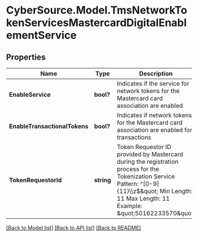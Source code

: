 # CyberSource.Model.TmsNetworkTokenServicesMastercardDigitalEnablementService
## Properties

Name | Type | Description | Notes
------------ | ------------- | ------------- | -------------
**EnableService** | **bool?** | Indicates if the service for network tokens for the Mastercard card association are enabled | [optional] 
**EnableTransactionalTokens** | **bool?** | Indicates if network tokens for the Mastercard card association are enabled for transactions | [optional] 
**TokenRequestorId** | **string** | Token Requestor ID provided by Mastercard during the registration process for the Tokenization Service  Pattern: ^[0-9]{11}\\\\z$\&quot; Min Length: 11 Max Length: 11 Example:  \&quot;50162233570\&quot;  | [optional] 

[[Back to Model list]](../README.md#documentation-for-models) [[Back to API list]](../README.md#documentation-for-api-endpoints) [[Back to README]](../README.md)

